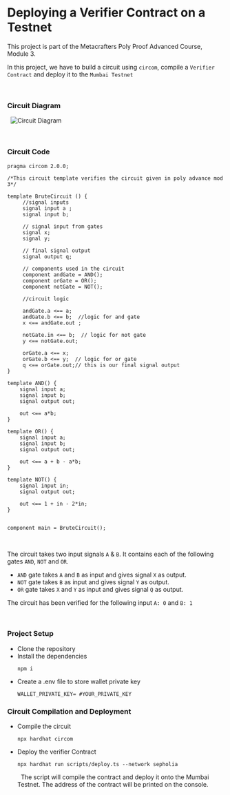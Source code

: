 # Deploying a Verifier Contract on a Testnet


This project is part of the Metacrafters Poly Proof Advanced Course, Module 3. 
&nbsp;

In this project, we have to build a circuit using `circom`, compile a `Verifier Contract` and deploy it to the `Mumbai Testnet`

&nbsp;

### Circuit Diagram
&nbsp;
![Circuit Diagram](https://authoring.metacrafters.io/assets/cms/Assessment_b05f6ed658.png?updated_at=2023-02-24T00:00:37.278Z)

&nbsp;

### Circuit Code

```
pragma circom 2.0.0;

/*This circuit template verifies the circuit given in poly advance mod 3*/  

template BruteCircuit () {  
     //signal inputs
     signal input a ;
     signal input b;

     // signal input from gates
     signal x;
     signal y;

     // final signal output 
     signal output q;

     // components used in the circuit
     component andGate = AND();
     component orGate = OR();
     component notGate = NOT();

     //circuit logic 
              
     andGate.a <== a;
     andGate.b <== b;  //logic for and gate 
     x <== andGate.out ;

     notGate.in <== b;  // logic for not gate
     y <== notGate.out;

     orGate.a <== x;
     orGate.b <== y;  // logic for or gate 
     q <== orGate.out;// this is our final signal output 
}

template AND() {
    signal input a;
    signal input b;
    signal output out;

    out <== a*b;
}

template OR() {
    signal input a;
    signal input b;
    signal output out;

    out <== a + b - a*b;
}

template NOT() {
    signal input in;
    signal output out;

    out <== 1 + in - 2*in;
}


component main = BruteCircuit();
```

&nbsp;

The circuit takes two input signals `A` & `B`. It contains each of the following gates `AND`, `NOT` and `OR`.

- `AND` gate takes `A` and `B` as input and gives signal `X` as output.
- `NOT` gate takes `B` as input and gives signal `Y` as output.
- `OR` gate takes `X` and `Y` as input and gives signal `Q` as output.

The circuit has been verified for the following input `A: 0` and `B: 1`

&nbsp;

### Project Setup

- Clone the repository
- Install the dependencies
    ```
    npm i
    ```
- Create a .env file to store wallet private key
    ```
    WALLET_PRIVATE_KEY= #YOUR_PRIVATE_KEY
    ```

### Circuit Compilation and Deployment

- Compile the circuit
    ```
    npx hardhat circom
    ```
- Deploy the verifier Contract
    ```
    npx hardhat run scripts/deploy.ts --network sepholia
    ```
    &nbsp;
The script will compile the contract and deploy it onto the Mumbai Testnet. The address of the contract will be printed on the console. 
